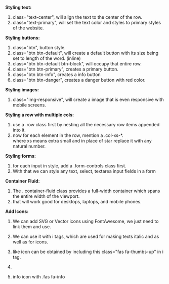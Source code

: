 **Styling text:**
1. class="text-center", will align the text to the center of the row.
2. class="text-primary", will set the text color and styles to primary styles of the website.

**Styling buttons:**
1. class="btn", button style.
2. class="btn btn-default", will create a default button with its size being set to length of the word. (inline)
3. class="btn btn-default btn-block", will occupy that entire row.
4. class="btn btn-primary", creates a primary button.
5. class="btn btn-info", creates a info button
6. class="btn btn-danger", creates a danger button with red color.

**Styling images:**
1. class="img-responsive", will create a image that is even responsive with mobile screens.

**Styling a row with multiple cols:**
1. use a .row class first by nesting all the necessary row items appended into it.
2. now for each element in the row, mention a .col-xs-*. <br/>
where xs means extra small and in place of star replace it with any natural number.

**Styling forms:**
1. for each input in style, add a .form-controls class first.
2. With that we can style any text, select, textarea input fields in a form

**Container Fluid:**
1. The . container-fluid class provides a full-width container which spans the entire width of the viewport.
2. that will work good for desktops, laptops, and mobile phones.

**Add Icons:**
1. We can add SVG or Vector icons using FontAwesome, we just need to link them and use.
2. We can use it with i tags, which are used for making texts italic and as well as for icons.
3. like icon can be obtained by including this  class="fas fa-thumbs-up" in i tag.
4. 


4. info icon with .fas fa-info
